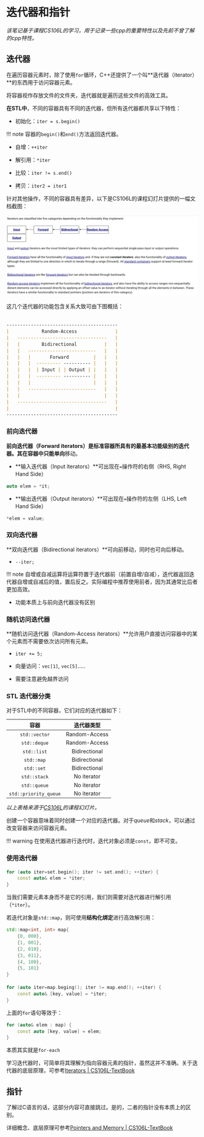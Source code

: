 # 迭代器和指针

*该笔记基于课程CS106L的学习，用于记录一些cpp的重要特性以及先前不曾了解的cpp特性。*

## 迭代器

在遍历容器元素时，除了使用`for`循环，C++还提供了一个叫**迭代器（iterator）**的东西用于访问容器元素。

将容器视作存放文件的文件夹，迭代器就是遍历这些文件的高效工具。

**在STL中**，不同的容器具有不同的迭代器，但所有迭代器都共享以下特性：

- 初始化：`iter = s.begin()`

!!! note
    容器的`begin()`和`end()`方法返回迭代器。

- 自增：`++iter`

- 解引用：`*iter`

- 比较：`iter != s.end()`

- 拷贝：`iter2 = iter1`

针对其他操作，不同的容器具有差异，以下是CS106L的课程幻灯片提供的一幅文档截图：

![iterator_type](../../../../assets/cpp/iterators_type.png)

这几个迭代器的功能包含关系大致可由下图概括：

```md

-----------------------------------------
|            Random-Access              |
|   ---------------------------------   |
|   |        Bidirectional          |   |
|   |   -------------------------   |   |
|   |   |       Forward         |   |   |
|   |   |  --------- ---------- |   |   |
|   |   |  | Input | | Output | |   |   |
|   |   |  --------- ---------- |   |   |
|   |   |                       |   |   |
|   |   -------------------------   |   |
|   |                               |   |
|   ---------------------------------   |
|                                       |
-----------------------------------------
```

### 前向迭代器

**前向迭代器（Forward iterators）**是标准容器所具有的最基本功能级别的迭代器。其在容器中只能**单向**移动。

- **输入迭代器（Input iterators）**可出现在`=`操作符的右侧（RHS, Right Hand Side）

```cpp
auto elem = *it;
```

- **输出迭代器（Output iterators）**可出现在`=`操作符的左侧（LHS, Left Hand Side）

```cpp
*elem = value;
```

### 双向迭代器

**双向迭代器（Bidirectional iterators）**可向前移动，同时也可向后移动。

- `--iter;`

!!! note
    自增或自减运算将运算符置于迭代器前（前置自增/自减），迭代器返回迭代器自增或自减后的值，置后反之。实际编程中推荐使用前者，因为其通常比后者更加高效。

- 功能本质上与前向迭代器没有区别

### 随机访问迭代器

**随机访问迭代器（Random-Access iterators）**允许用户直接访问容器中的某个元素而不需要依次访问所有元素。

- `iter += 5;`

- 向量访问：`vec[1]`, `vec[5]`.....

- 需要注意避免越界访问

### STL 迭代器分类

对于STL中的不同容器，它们对应的迭代器如下：

| 容器 | 迭代器类型 |
|:---:|:---------:|
|`std::vector`| Random-Access |
|`std::deque`| Random-Access |
|`std::list`| Bidirectional |
|`std::map`| Bidirectional |
|`std::set`| Bidirectional |
|`std::stack`| No iterator |
|`std::queue`| No iterator |
|`std::priority_queue`| No iterator |

*以上表格来源于[CS106L](https://web.stanford.edu/class/cs106l/)的课程幻灯片。*

创建一个容器意味着同时创建一个对应的迭代器。对于*queue*和*stack*，可以通过改变容器来访问容器元素。

!!! warning
    在使用迭代器进行迭代时，迭代对象必须是`const`，即不可变。

### 使用迭代器

```cpp
for (auto iter=set.begin(); iter != set.end(); ++iter) {
    const auto& elem = *iter;
}
```
当我们需要元素本身而不是它的引用，我们则需要对迭代器进行解引用（`*iter`）。

若迭代对象是`std::map`，则可使用**结构化绑定**进行高效解引用：

```cpp
std::map<int, int> map{
    {0, 000},
    {1, 001},
    {2, 010},
    {3, 011},
    {4, 100},
    {5, 101}
}

for (auto iter=map.beging(); iter != map.end(); ++iter) {
    const auto& [key, value] = *iter;
}
```

上面的`for`语句等效于：

```cpp
for (auto& elem : map) {
    const auto [key, value] = elem;
}
```
本质其实就是`for-each`

学习迭代器时，可简单将其理解为指向容器元素的指针，虽然这并不准确。关于迭代器的底层原理，可参考[Iterators | CS106L-TextBook](https://cs106l.github.io/textbook/containers/iterators)

## 指针

了解过C语言的话，这部分内容可直接跳过。是的，二者的指针没有本质上的区别。

详细概念、底层原理可参考[Pointers and Memory | CS106L-TextBook](https://cs106l.github.io/textbook/cpp-fundamentals/pointers-and-memory)
